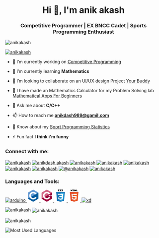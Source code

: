 <h1 align="center">Hi 👋, I'm anik akash</h1>
<h3 align="center">Competitive Programmer | EX BNCC Cadet | Sports Programming Enthusiast</h3>

<p align="left"> <img src="https://komarev.com/ghpvc/?username=anikakash&label=Profile%20views&color=0e75b6&style=flat" alt="anikakash" /> </p>

<p align="left"> <a href="https://github.com/ryo-ma/github-profile-trophy"><img src="https://github-profile-trophy.vercel.app/?username=anikakash" alt="anikakash" /></a> </p>

- 🔭 I’m currently working on [Competitive Programming](https://github.com/anikakash/Competitive-Programming)

- 🌱 I’m currently learning **Mathematics**

- 👯 I’m looking to collaborate on an UI/UX design Project [Your Buddy](https://xd.adobe.com/view/ef04c34a-63cb-4de9-8241-2e779890e9a7-ba57/)

- 🤝 I have made an Mathematics Calculator for my Problem Solving lab [Mathematical Apps For Beginners](https://github.com/anikakash/Mathematical-Apps-For-Beginners)

- 💬 Ask me about **C/C++**

- 📫 How to reach me **anikdash989@gamil.com**

- 📄 Know about my  [Sport Programming Statistics](https://sites.google.com/view/anikakash/cp-profile?authuser=0)

- ⚡ Fun fact **I think i'm funny**

<h3 align="left">Connect with me:</h3>
<p align="left">
<a href="https://linkedin.com/in/anikakash" target="blank"><img align="center" src="https://cdn.jsdelivr.net/npm/simple-icons@3.0.1/icons/linkedin.svg" alt="anikakash" height="30" width="40" /></a>
<a href="https://fb.com/anikdash.akash" target="blank"><img align="center" src="https://cdn.jsdelivr.net/npm/simple-icons@3.0.1/icons/facebook.svg" alt="anikdash.akash" height="30" width="40" /></a>
<a href="https://instagram.com/anikakash" target="blank"><img align="center" src="https://cdn.jsdelivr.net/npm/simple-icons@3.0.1/icons/instagram.svg" alt="anikakash" height="30" width="40" /></a>
<a href="https://www.youtube.com/c/anikakash" target="blank"><img align="center" src="https://cdn.jsdelivr.net/npm/simple-icons@3.0.1/icons/youtube.svg" alt="anikakash" height="30" width="40" /></a>
<a href="https://www.codechef.com/users/anikakash" target="blank"><img align="center" src="https://cdn.jsdelivr.net/npm/simple-icons@3.1.0/icons/codechef.svg" alt="anikakash" height="30" width="40" /></a>
<a href="https://www.hackerrank.com/anikakash" target="blank"><img align="center" src="https://cdn.jsdelivr.net/npm/simple-icons@3.0.1/icons/hackerrank.svg" alt="anikakash" height="30" width="40" /></a>
<a href="https://codeforces.com/profile/anikakash" target="blank"><img align="center" src="https://cdn.jsdelivr.net/npm/simple-icons@3.0.1/icons/codeforces.svg" alt="anikakash" height="30" width="40" /></a>
<a href="https://www.hackerearth.com/@anikakash" target="blank"><img align="center" src="https://cdn.jsdelivr.net/npm/simple-icons@3.0.1/icons/hackerearth.svg" alt="@anikakash" height="30" width="40" /></a>
<a href="https://auth.geeksforgeeks.org/user/anikakash" target="blank"><img align="center" src="https://cdn.jsdelivr.net/npm/simple-icons@3.0.1/icons/geeksforgeeks.svg" alt="anikakash" height="30" width="40" /></a>
</p>

<h3 align="left">Languages and Tools:</h3>
<p align="left"> <a href="https://www.arduino.cc/" target="_blank"> <img src="https://cdn.worldvectorlogo.com/logos/arduino-1.svg" alt="arduino" width="40" height="40"/> </a> <a href="https://www.cprogramming.com/" target="_blank"> <img src="https://raw.githubusercontent.com/devicons/devicon/master/icons/c/c-original.svg" alt="c" width="40" height="40"/> </a> <a href="https://www.w3schools.com/cpp/" target="_blank"> <img src="https://raw.githubusercontent.com/devicons/devicon/master/icons/cplusplus/cplusplus-original.svg" alt="cplusplus" width="40" height="40"/> </a> <a href="https://www.w3schools.com/css/" target="_blank"> <img src="https://raw.githubusercontent.com/devicons/devicon/master/icons/css3/css3-original-wordmark.svg" alt="css3" width="40" height="40"/> </a> <a href="https://www.w3.org/html/" target="_blank"> <img src="https://raw.githubusercontent.com/devicons/devicon/master/icons/html5/html5-original-wordmark.svg" alt="html5" width="40" height="40"/> </a> <a href="https://www.adobe.com/products/xd.html" target="_blank"> <img src="https://cdn.worldvectorlogo.com/logos/adobe-xd.svg" alt="xd" width="40" height="40"/> </a> </p>

<p><img align="left" src="https://github-readme-stats.vercel.app/api/top-langs?username=anikakash&show_icons=true&locale=en&layout=compact" alt="anikakash" /></p>

<p>&nbsp;<img align="center" src="https://github-readme-stats.vercel.app/api?username=anikakash&show_icons=true&locale=en" alt="anikakash" /></p>

<p><img align="center" src="https://github-readme-streak-stats.herokuapp.com/?user=anikakash&" alt="anikakash" /></p>
<img align="left" alt="Most Used Languages" src="https://github-readme-stats.vercel.app/api/top-langs/?username=anikakash&theme=radical" />
